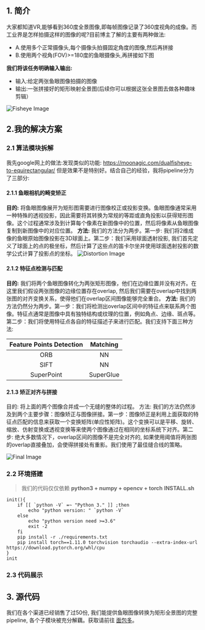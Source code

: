 ##  1. 简介

大家都知道VR,能够看到360度全景图像,即每帧图像记录了360度视角的成像。而工业界是怎样拍摄这样的图像的呢?目前博主了解的主要有两种做法:
- A.使用多个正常摄像头,每个摄像头拍摄固定角度的图像,然后再拼接
- B.使用两个视角(FOV)>=180度的鱼眼摄像头,再拼接如下图

**我们将该任务明确输入输出:**
- 输入:给定两张鱼眼图像拍摄的图像
- 输出:一张拼接好的矩形映射全景图(后续你可以根据这张全景图去做各种趣味剪辑）

![Fisheye Image](assets/1.JPEG "Fisheye Image")

## 2.我的解决方案

### 2.1 算法模块拆解
我先google网上的做法:发现类似的功能: https://moonagic.com/dualfisheye-to-equirectangular/
但是效果不是特别好。结合自己的经验，我将pipeline分为了三部分:

#### 2.1.1 鱼眼相机的畸变矫正
**目的:** 将鱼眼图像展开为矩形图需要进行图像校正或投影变换。鱼眼图像通常采用一种特殊的透视投影，因此需要将其转换为常规的等距或直角投影以获得矩形图像。这个过程通常涉及到计算每个像素在新图像中的位置，然后将像素从鱼眼图像复制到新图像中的对应位置。
**方法:** 我们的方法分为两步。第一步: 我们将2维成像的鱼眼原始图像投影在3D球面上。第二步：我们采用球面透射投影, 我们首先定义了球面上的点的极坐标，然后计算了这些点的笛卡尔坐并使用球面透射投影的数学公式计算了投影点的坐标。
![Distortion Image](assets/2.PNG "Distortion Image")


#### 2.1.2 特征点检测与匹配
**目的:** 我们将两个鱼眼图像转化为两张矩形图像，他们在边缘位置并没有对齐。在这里我们假设两张图像的边缘位置存在overlap, 然后我们需要在overlap中找到两张图的对齐变换关系，使得他们在overlap区间图像能够完全重合。
**方法:** 我们的方法仍然分为两步。第一步：我们将检测出overlap区间中的特征点来联系两个图像。特征点通常是图像中具有独特结构或纹理的位置，例如角点、边缘、斑点等。第二步：我们将使用特征点各自的特征描述子来进行匹配。我们支持下面三种方法:

|   Feature Points Detection |    Matching    |
| :------------------------: | :------------: |
|              ORB           |      NN        |
|             SIFT           |      NN        |
|         SuperPoint         |   SuperGlue    |

#### 2.1.3 矫正对齐与拼接
目的: 将上面的两个图像合并成一个无缝的整体的过程。
方法: 我们的方法仍然涉及到两个主要步骤：图像矫正与图像拼接。第一步：图像矫正是利用上面获取的特征点匹配的信息来获取一个变换矩阵(单应性矩阵)。这个变换可以是平移、旋转、缩放、仿射变换或透视变换等来使两个图像通过在相同的坐标系统下对齐。第二步: 绝大多数情况下，overlap区间的图像不是完全对齐的, 如果使用阈值将两张图的overlap直接叠加，会使得拼接处有重影。我们使用了最佳缝合线的策略。

![Final Image](assets/3.PNG "Final Image")

### 2.2 环境搭建
> 我们的代码仅仅依赖 **python3 + numpy + opencv + torch**
**INSTALL.sh**

```
init(){
    if [[ `python -V` =~ "Python 3." ]] ;then
        echo "python version: " `python -V`
    else
        echo "python version need >=3.6"
        exit -2
    fi
    pip install -r ./requirements.txt
    pip install torch==1.11.0 torchvision torchaudio --extra-index-url https://download.pytorch.org/whl/cpu
}
init
```
### 2.3 代码展示

## 3. 源代码
我们在各个渠道已经销售了过50份, 我们能提供鱼眼图像转换为矩形全景图的完整pipeline, 各个子模块被充分解藕。获取请前往 [面包多](https://mbd.pub/o/bread/YZyZlJY=)。
